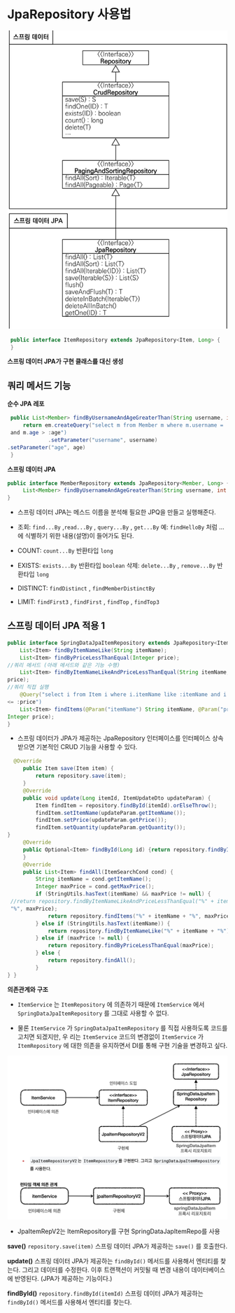 # JpaRepository 사용법
![alt text](image-5.png)
~~~java
 public interface ItemRepository extends JpaRepository<Item, Long> {
 }
~~~

**스프링 데이터 JPA가 구현 클래스를 대신 생성**

## 쿼리 메서드 기능

**순수 JPA 레포**

~~~java
 public List<Member> findByUsernameAndAgeGreaterThan(String username, int age) {
     return em.createQuery("select m from Member m where m.username = :username
 and m.age > :age")
             .setParameter("username", username)
.setParameter("age", age)
 }
~~~

**스프링 데이터 JPA**

~~~java
public interface MemberRepository extends JpaRepository<Member, Long> {
     List<Member> findByUsernameAndAgeGreaterThan(String username, int age);
}
~~~
* 스프링 데이터 JPA는 메스드 이름을 분석해 필요한 JPQ을 만들고 실행해준다.

* 조회: `find...By` ,`read...By` , `query...By` , `get...By`
예: `findHelloBy` 처럼 ...에 식별하기 위한 내용(설명)이 들어가도 된다. 
* COUNT: `count...By` 반환타입 `long`
* EXISTS: `exists...By` 반환타입 `boolean`
삭제: `delete...By` , `remove...By` 반환타입 `long`
* DISTINCT: `findDistinct` , `findMemberDistinctBy` 
* LIMIT: `findFirst3` , `findFirst` , `findTop` , `findTop3`

## 스프링 데이터 JPA 적용 1

~~~java
public interface SpringDataJpaItemRepository extends JpaRepository<Item, Long> {
    List<Item> findByItemNameLike(String itemName);
    List<Item> findByPriceLessThanEqual(Integer price);
//쿼리 메서드 (아래 메서드와 같은 기능 수행)
    List<Item> findByItemNameLikeAndPriceLessThanEqual(String itemName, Integer
price);
//쿼리 직접 실행
    @Query("select i from Item i where i.itemName like :itemName and i.price
<= :price")
    List<Item> findItems(@Param("itemName") String itemName, @Param("price")
Integer price);
}
~~~
* 스프링 데이터가 JPA가 제공하는 JpaRepository 인터페이스를 인터페이스 상속 받으면 기본적인 CRUD 기능을 사용할 수 있다.


~~~java
  @Override
     public Item save(Item item) {
         return repository.save(item);
     }
     @Override
     public void update(Long itemId, ItemUpdateDto updateParam) {
         Item findItem = repository.findById(itemId).orElseThrow();
         findItem.setItemName(updateParam.getItemName());
         findItem.setPrice(updateParam.getPrice());
         findItem.setQuantity(updateParam.getQuantity());
}
     @Override
     public Optional<Item> findById(Long id) {return repository.findById(id);
     }
     @Override
     public List<Item> findAll(ItemSearchCond cond) {
         String itemName = cond.getItemName();
         Integer maxPrice = cond.getMaxPrice();
         if (StringUtils.hasText(itemName) && maxPrice != null) {
 //return repository.findByItemNameLikeAndPriceLessThanEqual("%" + itemName +
 "%", maxPrice);
             return repository.findItems("%" + itemName + "%", maxPrice);
         } else if (StringUtils.hasText(itemName)) {
             return repository.findByItemNameLike("%" + itemName + "%");
         } else if (maxPrice != null) {
             return repository.findByPriceLessThanEqual(maxPrice);
         } else {
             return repository.findAll();
         }
} }
~~~
**의존관계와 구조**
* `ItemService` 는 `ItemRepository` 에 의존하기 때문에 `ItemService` 에서 `SpringDataJpaItemRepository` 를 그대로 사용할 수 없다.

* 물론 `ItemService` 가 `SpringDataJpaItemRepository` 를 직접 사용하도록 코드를 고치면 되겠지만, 우 리는 `ItemService` 코드의 변경없이 `ItemService` 가 `ItemRepository` 에 대한 의존을 유지하면서 DI를 통해 구현 기술을 변경하고 싶다.

![alt text](image-6.png)
* JpaItemRepV2는 ItemRepository를 구현
SpringDataJapItemRepo를 사용


**save()** 
`repository.save(item)`
스프링 데이터 JPA가 제공하는 `save()` 를 호출한다.

**update()**
스프링 데이터 JPA가 제공하는 `findById()` 메서드를 사용해서 엔티티를 찾는다.
그리고 데이터를 수정한다.
이후 트랜잭션이 커밋될 때 변경 내용이 데이터베이스에 반영된다. (JPA가 제공하는 기능이다.)

**findById()** `repository.findById(itemId)`
스프링 데이터 JPA가 제공하는 `findById()` 메서드를 사용해서 엔티티를 찾는다.

